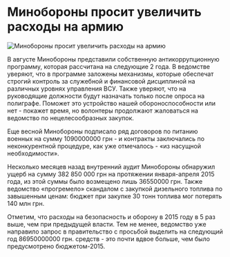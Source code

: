 Минобороны просит увеличить расходы на армию
====

![Минобороны просит увеличить расходы на армию](http://yorkshireairmuseum.org/wp-content/uploads/2011/12/Chieftain-100-Tank11.jpg)

В августе Минобороны представили собственную антикоррупционную программу, которая рассчитана на следующие 2 года. В ведомстве уверяют, что в программе заложены механизмы, которые обеспечат строгий контроль за служебной и финансовой дисциплиной на различных уровнях управления ВСУ. Также уверяют, что на руководящие должности будут назначать только после опроса на полиграфе. Поможет это устройство нашей обороноспособности или нет - покажет время, но волонтеры продолжают жаловаться на ведомство по нецелесообразных закупок.

Еще весной Минобороны подписало ряд договоров по питанию военных на сумму 1090000000 грн - и контракты заключались по неконкурентной процедуре, как уже отмечалось - «из насущной необходимости».

Несколько месяцев назад внутренний аудит Минобороны обнаружил ущерб на сумму 382 850 000 грн на протяжении января-апреля 2015 года, из этой суммы было возмещено лишь 36550000 грн. Также ведомство «прогремело» скандалом с закупкой дизельного топлива по завышенным ценам: бюджет при закупке 30 тонн топлива мог потерять 140 млн грн.

Отметим, что расходы на безопасность и оборону в 2015 году в 5 раз выше, чем при предыдущей власти. Тем не менее, ведомство уже направило запрос в правительство с просьбой выделить на следующий год 86950000000 грн. средств - это почти вдвое больше, чем было предусмотрено бюджетом-2015.